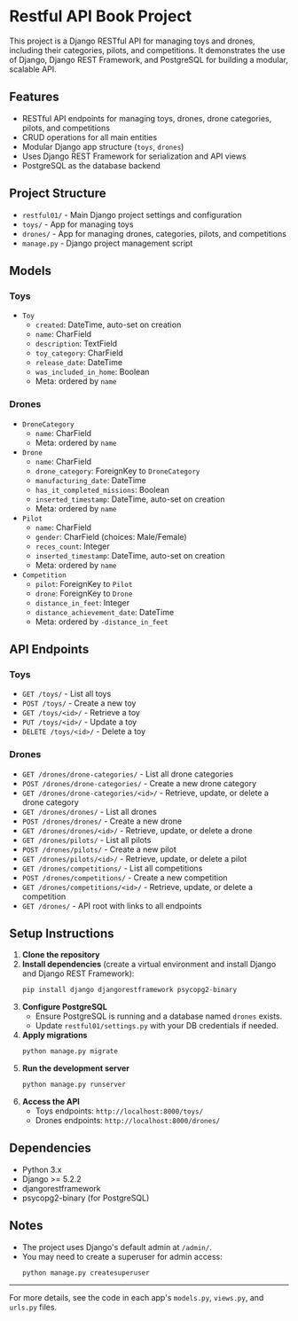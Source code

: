 # Restful API Book Project

This project is a Django RESTful API for managing toys and drones, including their categories, pilots, and competitions. It demonstrates the use of Django, Django REST Framework, and PostgreSQL for building a modular, scalable API.

## Features
- RESTful API endpoints for managing toys, drones, drone categories, pilots, and competitions
- CRUD operations for all main entities
- Modular Django app structure (`toys`, `drones`)
- Uses Django REST Framework for serialization and API views
- PostgreSQL as the database backend

## Project Structure
- `restful01/` - Main Django project settings and configuration
- `toys/` - App for managing toys
- `drones/` - App for managing drones, categories, pilots, and competitions
- `manage.py` - Django project management script

## Models
### Toys
- `Toy`
  - `created`: DateTime, auto-set on creation
  - `name`: CharField
  - `description`: TextField
  - `toy_category`: CharField
  - `release_date`: DateTime
  - `was_included_in_home`: Boolean
  - Meta: ordered by `name`

### Drones
- `DroneCategory`
  - `name`: CharField
  - Meta: ordered by `name`
- `Drone`
  - `name`: CharField
  - `drone_category`: ForeignKey to `DroneCategory`
  - `manufacturing_date`: DateTime
  - `has_it_completed_missions`: Boolean
  - `inserted_timestamp`: DateTime, auto-set on creation
  - Meta: ordered by `name`
- `Pilot`
  - `name`: CharField
  - `gender`: CharField (choices: Male/Female)
  - `reces_count`: Integer
  - `inserted_timestamp`: DateTime, auto-set on creation
  - Meta: ordered by `name`
- `Competition`
  - `pilot`: ForeignKey to `Pilot`
  - `drone`: ForeignKey to `Drone`
  - `distance_in_feet`: Integer
  - `distance_achievement_date`: DateTime
  - Meta: ordered by `-distance_in_feet`

## API Endpoints

### Toys
- `GET /toys/` - List all toys
- `POST /toys/` - Create a new toy
- `GET /toys/<id>/` - Retrieve a toy
- `PUT /toys/<id>/` - Update a toy
- `DELETE /toys/<id>/` - Delete a toy

### Drones
- `GET /drones/drone-categories/` - List all drone categories
- `POST /drones/drone-categories/` - Create a new drone category
- `GET /drones/drone-categories/<id>/` - Retrieve, update, or delete a drone category
- `GET /drones/drones/` - List all drones
- `POST /drones/drones/` - Create a new drone
- `GET /drones/drones/<id>/` - Retrieve, update, or delete a drone
- `GET /drones/pilots/` - List all pilots
- `POST /drones/pilots/` - Create a new pilot
- `GET /drones/pilots/<id>/` - Retrieve, update, or delete a pilot
- `GET /drones/competitions/` - List all competitions
- `POST /drones/competitions/` - Create a new competition
- `GET /drones/competitions/<id>/` - Retrieve, update, or delete a competition
- `GET /drones/` - API root with links to all endpoints

## Setup Instructions

1. **Clone the repository**
2. **Install dependencies** (create a virtual environment and install Django and Django REST Framework):
   ```bash
   pip install django djangorestframework psycopg2-binary
   ```
3. **Configure PostgreSQL**
   - Ensure PostgreSQL is running and a database named `drones` exists.
   - Update `restful01/settings.py` with your DB credentials if needed.
4. **Apply migrations**
   ```bash
   python manage.py migrate
   ```
5. **Run the development server**
   ```bash
   python manage.py runserver
   ```
6. **Access the API**
   - Toys endpoints: `http://localhost:8000/toys/`
   - Drones endpoints: `http://localhost:8000/drones/`

## Dependencies
- Python 3.x
- Django >= 5.2.2
- djangorestframework
- psycopg2-binary (for PostgreSQL)

## Notes
- The project uses Django's default admin at `/admin/`.
- You may need to create a superuser for admin access:
  ```bash
  python manage.py createsuperuser
  ```

---

For more details, see the code in each app's `models.py`, `views.py`, and `urls.py` files.


    